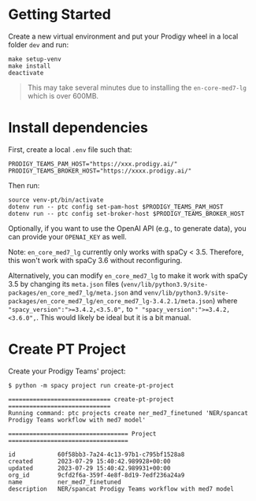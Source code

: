 # Getting Started

Create a new virtual environment and put your Prodigy wheel in a local folder `dev` and run:

```
make setup-venv
make install
deactivate
```

> This may take several minutes due to installing the `en-core-med7-lg` which is over 600MB. 

# Install dependencies

First, create a local `.env` file such that:

```
PRODIGY_TEAMS_PAM_HOST="https://xxx.prodigy.ai/"
PRODIGY_TEAMS_BROKER_HOST="https://xxxx.prodigy.ai/"
```

Then run:

```
source venv-pt/bin/activate
dotenv run -- ptc config set-pam-host $PRODIGY_TEAMS_PAM_HOST
dotenv run -- ptc config set-broker-host $PRODIGY_TEAMS_BROKER_HOST
```

Optionally, if you want to use the OpenAI API (e.g., to generate data), you can provide your `OPENAI_KEY` as well.


Note: `en_core_med7_lg` currently only works with spaCy < 3.5. Therefore, this won't work with spaCy 3.6 without reconfiguring.

Alternatively, you can modify `en_core_med7_lg` to make it work with spaCy 3.5 by changing its `meta.json` files (`venv/lib/python3.9/site-packages/en_core_med7_lg/meta.json` and `venv/lib/python3.9/site-packages/en_core_med7_lg/en_core_med7_lg-3.4.2.1/meta.json`) where `"spacy_version":">=3.4.2,<3.5.0",` to `" "spacy_version":">=3.4.2,<3.6.0",`. This would likely be ideal but it is a bit manual.

# Create PT Project

Create your Prodigy Teams' project:

```
$ python -m spacy project run create-pt-project

============================= create-pt-project =============================
Running command: ptc projects create ner_med7_finetuned 'NER/spancat Prodigy Teams workflow with med7 model'

================================== Project ==================================

id            60f58bb3-7a24-4c13-97b1-c795bf1528a8
created       2023-07-29 15:40:42.989928+00:00
updated       2023-07-29 15:40:42.989931+00:00
org_id        9cfd2f6a-359f-4e8f-8d19-7edf236a24a9
name          ner_med7_finetuned            
description   NER/spancat Prodigy Teams workflow with med7 model
```